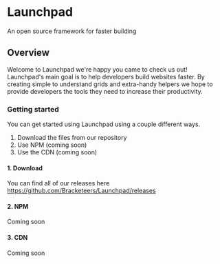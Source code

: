 # Launchpad
An open source framework for faster building

## Overview

Welcome to Launchpad we're happy you came to check us out! Launchpad's main goal is to help developers build websites faster. By creating simple to understand grids and extra-handy helpers we hope to provide developers the tools they need to increase their productivity.

### Getting started

You can get started using Launchpad using a couple different ways.

1. Download the files from our repository
2. Use NPM (coming soon)
3. Use the CDN (coming soon)

#### 1. Download
You can find all of our releases here <https://github.com/Bracketeers/Launchpad/releases>

#### 2. NPM
Coming soon

#### 3. CDN
Coming soon
